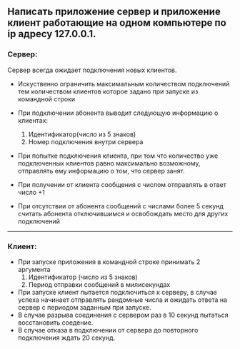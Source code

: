 ## Написать приложение сервер и приложение клиент работающие на одном компьютере по ip адресу 127.0.0.1.

### Сервер:
Сервер всегда ожидает подключения новых клиентов.
* Искуственно ограничить максимальным количеством подключений тем количеством клиентов которое задано при запуске из командной строки

* При подключении абонента выводит следующую информацию о клиентах:
  1. Идентификатор(число из 5 знаков)
  2. Номер подключения внутри сервера

* При попытке подключения клиента, при том что количество уже подключенных клиентов равно максимально возможному, отправлять ему информацию о том, что сервер занят.
* При получении от клиента сообщения с числом отправлять в ответ число +1
* При отсутствии от абонента сообщений с числами более 5 секунд считать абонента отключившимся и освобождать место для других подключений
___
### Клиент:
* При запуске приложения в командной строке принимать 2 аргумента 
	1. Идентификатор (число из 5 знаков)
	2. Период отправки сообщений в милисекундах
* При запуске клиент пытается подключиться к серверу, в случае успеха начинает отправлять рандомные числа и ожидать ответа на сервер с периодом заданным при запуске.
* В случае разрыва соединения с сервером раз в 10 секунд пытаться восстановить соедение.
* В случае отказа в подключении от сервера до повторного подключения ждать 20 секунд.
